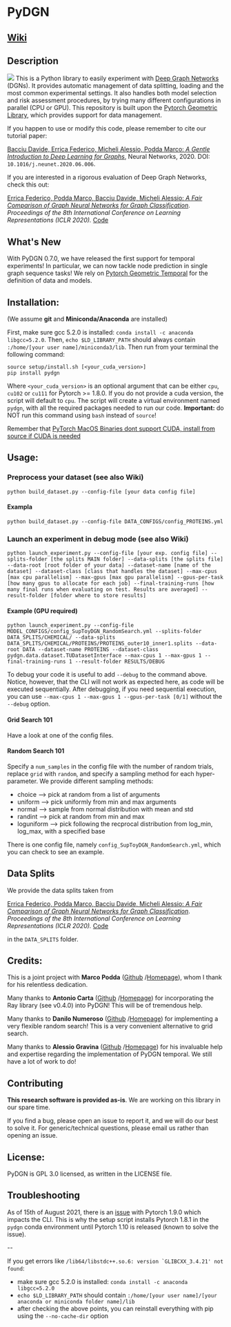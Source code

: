 # PyDGN

## [Wiki](https://github.com/diningphil/PyDGN/wiki)

## Description

![](https://github.com/diningphil/PyDGN/blob/master/images/pydgn-logo.png)
This is a Python library to easily experiment
with [Deep Graph Networks](https://www.sciencedirect.com/science/article/pii/S0893608020302197) (DGNs). It provides
automatic management of data splitting, loading and the most common experimental settings. It also handles both model
selection and risk assessment procedures, by trying many different configurations in parallel (CPU or GPU). This
repository is built upon the [Pytorch Geometric Library](https://pytorch-geometric.readthedocs.io/en/latest/), which
provides support for data management.

If you happen to use or modify this code, please remember to cite our tutorial paper:

[Bacciu Davide, Errica Federico, Micheli Alessio, Podda Marco: *A Gentle Introduction to Deep Learning for
Graphs*](https://www.sciencedirect.com/science/article/pii/S0893608020302197), Neural Networks, 2020.
DOI: `10.1016/j.neunet.2020.06.006`.

If you are interested in a rigorous evaluation of Deep Graph Networks, check this out:

[Errica Federico, Podda Marco, Bacciu Davide, Micheli Alessio: *A Fair Comparison of Graph Neural Networks for Graph
Classification*](https://openreview.net/pdf?id=HygDF6NFPB). *Proceedings of the 8th International Conference on Learning
Representations (ICLR 2020).* [Code](https://github.com/diningphil/gnn-comparison)

## What's New
With PyDGN 0.7.0, we have released the first support for temporal experiments! In particular, we can now tackle node prediction in single graph sequence tasks!
We rely on [Pytorch Geometric Temporal](https://pytorch-geometric-temporal.readthedocs.io/en/latest/modules/root.html) for the definition of data and models.

## Installation:

(We assume **git** and **Miniconda/Anaconda** are installed)

First, make sure gcc 5.2.0 is installed: ``conda install -c anaconda libgcc=5.2.0``. Then, ``echo $LD_LIBRARY_PATH``
should always contain ``:/home/[your user name]/miniconda3/lib``. Then run from your terminal the following command:

    source setup/install.sh [<your_cuda_version>]
    pip install pydgn

Where `<your_cuda_version>` is an optional argument that can be either `cpu`, `cu102` or `cu111` for Pytorch >= 1.8.0.
If you do not provide a cuda version, the script will default to `cpu`. The script will create a virtual environment
named `pydgn`, with all the required packages needed to run our code. **Important:** do NOT run this command
using `bash` instead of `source`!

Remember
that [PyTorch MacOS Binaries dont support CUDA, install from source if CUDA is needed](https://pytorch.org/get-started/locally/)

## Usage:

### Preprocess your dataset (see also Wiki)

    python build_dataset.py --config-file [your data config file]

#### Exampla

    python build_dataset.py --config-file DATA_CONFIGS/config_PROTEINS.yml 

### Launch an experiment in debug mode (see also Wiki)

    python launch_experiment.py --config-file [your exp. config file] --splits-folder [the splits MAIN folder] --data-splits [the splits file] --data-root [root folder of your data] --dataset-name [name of the dataset] --dataset-class [class that handles the dataset] --max-cpus [max cpu parallelism] --max-gpus [max gpu parallelism] --gpus-per-task [how many gpus to allocate for each job] --final-training-runs [how many final runs when evaluating on test. Results are averaged] --result-folder [folder where to store results]

#### Example (GPU required)

    python launch_experiment.py --config-file MODEL_CONFIGS/config_SupToyDGN_RandomSearch.yml --splits-folder DATA_SPLITS/CHEMICAL/ --data-splits DATA_SPLITS/CHEMICAL/PROTEINS/PROTEINS_outer10_inner1.splits --data-root DATA --dataset-name PROTEINS --dataset-class pydgn.data.dataset.TUDatasetInterface --max-cpus 1 --max-gpus 1 --final-training-runs 1 --result-folder RESULTS/DEBUG

To debug your code it is useful to add `--debug` to the command above. Notice, however, that the CLI will not work as
expected here, as code will be executed sequentially. After debugging, if you need sequential execution, you can
use `--max-cpus 1 --max-gpus 1 --gpus-per-task [0/1]` without the `--debug` option.

#### Grid Search 101

Have a look at one of the config files.

#### Random Search 101

Specify a `num_samples` in the config file with the number of random trials, replace `grid`
with `random`, and specify a sampling method for each hyper-parameter. We provide different sampling methods:

- choice --> pick at random from a list of arguments
- uniform --> pick uniformly from min and max arguments
- normal --> sample from normal distribution with mean and std
- randint --> pick at random from min and max
- loguniform --> pick following the recprocal distribution from log_min, log_max, with a specified base

There is one config file, namely `config_SupToyDGN_RandomSearch.yml`, which you can check to see an example.

## Data Splits

We provide the data splits taken from

[Errica Federico, Podda Marco, Bacciu Davide, Micheli Alessio: *A Fair Comparison of Graph Neural Networks for Graph
Classification*](https://openreview.net/pdf?id=HygDF6NFPB). *Proceedings of the 8th International Conference on Learning
Representations (ICLR 2020).* [Code](https://github.com/diningphil/gnn-comparison)

in the `DATA_SPLITS` folder.

## Credits:

This is a joint project with **Marco Podda** ([Github](https://github.com/marcopodda)
/[Homepage](https://sites.google.com/view/marcopodda/home)), whom I thank for his relentless dedication.

Many thanks to **Antonio Carta** ([Github](https://github.com/AntonioCarta) /[Homepage](http://pages.di.unipi.it/carta))
for incorporating the Ray library (see v0.4.0) into PyDGN! This will be of tremendous help.

Many thanks to **Danilo Numeroso** ([Github](https://github.com/danilonumeroso)
/[Homepage](https://pages.di.unipi.it/numeroso/)) for implementing a very flexible random search! This is a very
convenient alternative to grid search.

Many thanks to **Alessio Gravina** ([Github](https://github.com/gravins)
/[Homepage](http://pages.di.unipi.it/gravina/)) for his invaluable help and expertise regarding the implementation of PyDGN temporal. We still have a lot of work to do!

## Contributing

**This research software is provided as-is**. We are working on this library in our spare time.

If you find a bug, please open an issue to report it, and we will do our best to solve it. For generic/technical
questions, please email us rather than opening an issue.

## License:

PyDGN is GPL 3.0 licensed, as written in the LICENSE file.

## Troubleshooting

As of 15th of August 2021, there is
an [issue](https://discuss.pytorch.org/t/warning-leaking-caffe2-thread-pool-after-fork-function-pthreadpool/127559/2)
with Pytorch 1.9.0 which impacts the CLI. This is why the setup script installs Pytorch 1.8.1 in the `pydgn` conda
environment until Pytorch 1.10 is released (known to solve the issue).

--

If you get errors like ``/lib64/libstdc++.so.6: version `GLIBCXX_3.4.21' not found``:

* make sure gcc 5.2.0 is installed: ``conda install -c anaconda libgcc=5.2.0``
* ``echo $LD_LIBRARY_PATH`` should contain ``:/home/[your user name]/[your anaconda or miniconda folder name]/lib``
* after checking the above points, you can reinstall everything with pip using the ``--no-cache-dir`` option

